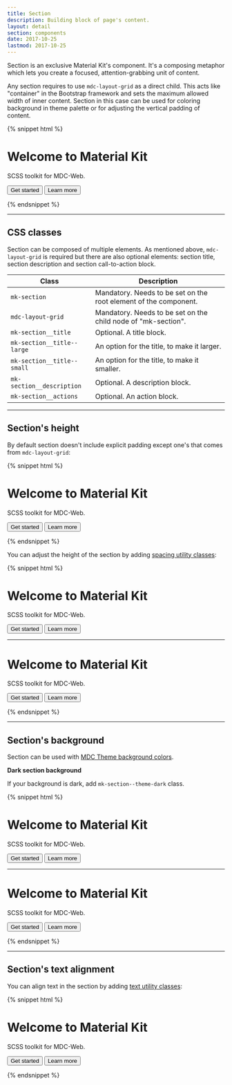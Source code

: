 ```yaml
---
title: Section
description: Building block of page's content.
layout: detail
section: components
date: 2017-10-25
lastmod: 2017-10-25
---
```


Section is an exclusive Material Kit's component. It's a composing metaphor which lets you create a focused, attention-grabbing unit of content.

Any section requires to use `mdc-layout-grid` as a direct child. This acts like "container" in the
Bootstrap framework and sets the maximum allowed width of inner content. Section in this case can
be used for coloring background in theme palette or for adjusting the vertical padding of content.

{% snippet html %}
<div class="mk-section mk-section--theme-dark mdc-theme--primary-bg mk-ta--center mk-py--lg">
  <div class="mdc-layout-grid">
    <h1 class="mk-section__title mk-section__title--large">Welcome to Material Kit</h1>
    <p class="mk-section__description">SCSS toolkit for MDC-Web.</p>
    <p class="mk-section__actions">
      <button class="mdc-button mdc-button--raised mdc-theme--secondary-bg">Get started</button>
      <button class="mdc-button mdc-button--unelevated">Learn more</button>
    </p>
  </div>
</div>
{% endsnippet %}

<hr class="mk-my--md">

## CSS classes

Section can be composed of multiple elements. As mentioned above, `mdc-layout-grid` is required
but there are also optional elements: section title, section description and section call-to-action block.

| Class                      | Description                                                      |
| -------------------------- | -----------------------------------------------------------------|
| `mk-section`               | Mandatory. Needs to be set on the root element of the component.  |
| `mdc-layout-grid`          | Mandatory. Needs to be set on the child node of "mk-section".     |
| `mk-section__title`        | Optional. A title block.                                         |
| `mk-section__title--large` | An option for the title, to make it larger.                      |
| `mk-section__title--small` | An option for the title, to make it smaller.                     |
| `mk-section__description`  | Optional. A description block.                                   |
| `mk-section__actions`      | Optional. An action block.                                       |

<hr class="mk-my--md">

## Section's height

By default section doesn't include explicit padding except one's that comes from `mdc-layout-grid`:

{% snippet html %}
<div class="mk-section mk-section--theme-dark mdc-theme--primary-bg">
  <div class="mdc-layout-grid">
    <h1 class="mk-section__title">Welcome to Material Kit</h1>
    <p class="mk-section__description">SCSS toolkit for MDC-Web.</p>
    <p class="mk-section__actions">
      <button class="mdc-button mdc-button--raised mdc-theme--secondary-bg">Get started</button>
      <button class="mdc-button mdc-button--unelevated">Learn more</button>
    </p>
  </div>
</div>
{% endsnippet %}

You can adjust the height of the section by adding [spacing utility classes](../utilities/spacing/):

{% snippet html %}
<div class="mk-section mk-section--theme-dark mdc-theme--primary-bg mk-py--lg">
  <div class="mdc-layout-grid">
    <h1 class="mk-section__title">Welcome to Material Kit</h1>
    <p class="mk-section__description">SCSS toolkit for MDC-Web.</p>
    <p class="mk-section__actions">
      <button class="mdc-button mdc-button--raised mdc-theme--secondary-bg">Get started</button>
      <button class="mdc-button mdc-button--unelevated">Learn more</button>
    </p>
  </div>
</div>
<hr>
<div class="mk-section mk-section--theme-dark mdc-theme--primary-bg mk-py--xl">
  <div class="mdc-layout-grid">
    <h1 class="mk-section__title mk-section__title--large">Welcome to Material Kit</h1>
    <p class="mk-section__description">SCSS toolkit for MDC-Web.</p>
    <p class="mk-section__actions">
      <button class="mdc-button mdc-button--raised mdc-theme--secondary-bg">Get started</button>
      <button class="mdc-button mdc-button--unelevated">Learn more</button>
    </p>
  </div>
</div>
{% endsnippet %}

<hr class="mk-my--md">

## Section's background

Section can be used with [MDC Theme background colors](https://material.io/components/web/catalog/theme/#css-classes).

**Dark section background**

If your background is dark, add `mk-section--theme-dark` class.

{% snippet html %}
<div class="mk-section mk-section--theme-dark mdc-theme--primary-bg mk-py--md">
  <div class="mdc-layout-grid">
    <h1 class="mk-section__title">Welcome to Material Kit</h1>
    <p class="mk-section__description">SCSS toolkit for MDC-Web.</p>
    <p class="mk-section__actions">
      <button class="mdc-button mdc-button--raised mdc-theme--secondary-bg">Get started</button>
      <button class="mdc-button mdc-button--unelevated">Learn more</button>
    </p>
  </div>
</div>
<hr>
<div class="mk-section mk-section--theme-dark mdc-theme--secondary-bg mk-py--md">
  <div class="mdc-layout-grid">
    <h1 class="mk-section__title">Welcome to Material Kit</h1>
    <p class="mk-section__description">SCSS toolkit for MDC-Web.</p>
    <p class="mk-section__actions">
      <button class="mdc-button mdc-button--raised">Get started</button>
      <button class="mdc-button mdc-button--unelevated mdc-theme--secondary-bg">Learn more</button>
    </p>
  </div>
</div>
{% endsnippet %}

<hr class="mk-my--md">

## Section's text alignment

You can align text in the section by adding [text utility classes](../utilities/text/):

{% snippet html %}
<div class="mk-section mk-section--theme-dark mdc-theme--primary-bg mk-py--lg mk-ta--center">
  <div class="mdc-layout-grid">
    <h1 class="mk-section__title">Welcome to Material Kit</h1>
    <p class="mk-section__description">SCSS toolkit for MDC-Web.</p>
    <p class="mk-section__actions">
      <button class="mdc-button mdc-button--raised mdc-theme--secondary-bg">Get started</button>
      <button class="mdc-button mdc-button--unelevated">Learn more</button>
    </p>
  </div>
</div>
{% endsnippet %}
